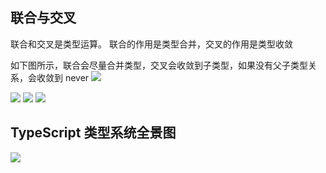 ## 联合与交叉

联合和交叉是类型运算。
联合的作用是类型合并，交叉的作用是类型收敛

如下图所示，联合会尽量合并类型，交叉会收敛到子类型，如果没有父子类型关系，会收敛到 never
![](https://img.markuszhang.com/img/20240512175258.png)

![](https://img.markuszhang.com/img/20240512175547.png) ![](https://img.markuszhang.com/img/20240512175613.png) ![](https://img.markuszhang.com/img/20240512175644.png)

## TypeScript 类型系统全景图

![](https://img.markuszhang.com/img/20240513225514.png)